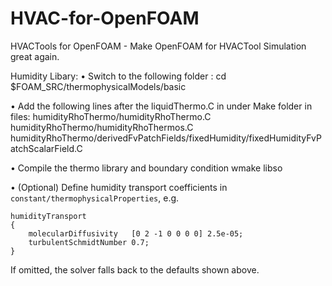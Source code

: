 # HVAC-for-OpenFOAM
HVACTools for OpenFOAM - Make OpenFOAM for HVACTool Simulation great again.

Humidity Libary:
•	Switch to the following folder :
cd $FOAM_SRC/thermophysicalModels/basic

•	Add the following lines after the liquidThermo.C in under Make folder in files:
humidityRhoThermo/humidityRhoThermo.C
humidityRhoThermo/humidityRhoThermos.C 
humidityRhoThermo/derivedFvPatchFields/fixedHumidity/fixedHumidityFvPatchScalarField.C

•	Compile the thermo library and boundary condition 
wmake libso

•	(Optional) Define humidity transport coefficients in
    `constant/thermophysicalProperties`, e.g.

```
humidityTransport
{
    molecularDiffusivity   [0 2 -1 0 0 0 0] 2.5e-05;
    turbulentSchmidtNumber 0.7;
}
```

  If omitted, the solver falls back to the defaults shown above.
